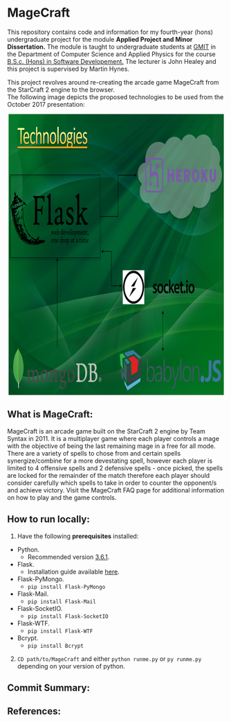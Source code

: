 # MageCraft
This repository contains code and information for my fourth-year (hons) undergraduate project for the module **Applied Project and Minor Dissertation.**
The module is taught to undergraduate students at [GMIT](http://www.gmit.ie/) in the Department of Computer Science and Applied Physics for the course [B.S.c. (Hons) in Software Developement.](https://www.gmit.ie/software-development/bachelor-science-honours-software-development)
The lecturer is John Healey and this project is supervised by Martin Hynes.  

This project revolves around re-creating the arcade game MageCraft from the StarCraft 2 engine to the browser.  
The following image depicts the proposed technologies to be used from the October 2017 presentation:

<p align="center">
  <img width="875" height="648" src="https://github.com/RicardsGraudins/MageCraft/blob/master/resources/October_Design.png">
</p>

## What is MageCraft:
MageCraft is an arcade game built on the StarCraft 2 engine by Team Syntax in 2011. It is a multiplayer game where each player controls a mage with the objective of being the last remaining mage in a free for all mode. There are a variety of spells to chose from and certain spells synergize/combine for a more devestating spell, however each player is limited to 4 offensive spells and 2 defensive spells - once picked, the spells are locked for the remainder of the match therefore each player should consider carefully which spells to take in order to counter the opponent/s and achieve victory. Visit the MageCraft FAQ page for additional information on how to play and the game controls.

## How to run locally:  
1. Have the following **prerequisites** installed:  
* Python.
  - Recommended version [3.6.1](https://www.python.org/downloads/release/python-361/).
* Flask.
  - Installation guide available [here](http://flask.pocoo.org/).
* Flask-PyMongo.
  - `pip install Flask-PyMongo`
* Flask-Mail.
  - `pip install Flask-Mail`
* Flask-SocketIO.
  - `pip install Flask-SocketIO`
* Flask-WTF.
  - `pip install Flask-WTF`
* Bcrypt.
  - `pip install Bcrypt`
2. `CD path/to/MageCraft` and either `python runme.py` or `py runme.py` depending on your version of python.

## Commit Summary:

## References:
